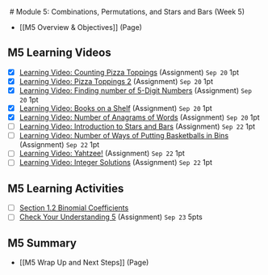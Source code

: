  # Module 5: Combinations, Permutations, and Stars and Bars (Week 5)

- [[M5 Overview & Objectives]] (Page)

## M5 Learning Videos
- [x] [Learning Video: Counting Pizza Toppings](https://csusb.instructure.com/courses/15759/modules/items/1136427 "Learning Video: Counting Pizza Toppings") (Assignment) `Sep 20` 1pt
- [x] [Learning Video: Pizza Toppings 2](https://csusb.instructure.com/courses/15759/modules/items/1136428 "Learning Video: Pizza Toppings 2") (Assignment) `Sep 20` 1pt
- [x] [Learning Video: Finding number of 5-Digit Numbers](https://csusb.instructure.com/courses/15759/modules/items/1136426 "Learning Video: Finding number of 5-Digit Numbers") (Assignment) `Sep 20` 1pt
- [x] [Learning Video: Books on a Shelf](https://csusb.instructure.com/courses/15759/modules/items/1136425 "Learning Video: Books on a Shelf") (Assignment) `Sep 20` 1pt
- [x] [Learning Video: Number of Anagrams of Words](https://csusb.instructure.com/courses/15759/modules/items/1136429 "Learning Video: Number of Anagrams of Words") (Assignment) `Sep 20` 1pt
- [ ] [Learning Video: Introduction to Stars and Bars](https://csusb.instructure.com/courses/15759/modules/items/1136432 "Learning Video: Introduction to Stars and Bars") (Assignment) `Sep 22` 1pt
- [ ] [Learning Video: Number of Ways of Putting Basketballs in Bins](https://csusb.instructure.com/courses/15759/modules/items/1136433 "Learning Video: Number of Ways of Putting Basketballs in Bins") (Assignment) `Sep 22` 1pt
- [ ] [Learning Video: Yahtzee!](https://csusb.instructure.com/courses/15759/modules/items/1136435 "Learning Video: Yahtzee!") (Assignment) `Sep 22` 1pt
- [ ] [Learning Video: Integer Solutions](https://csusb.instructure.com/courses/15759/modules/items/1136434 "Learning Video: Integer Solutions") (Assignment) `Sep 22` 1pt

## M5 Learning Activities
- [ ] [Section 1.2 Binomial Coefficients](https://csusb.instructure.com/courses/15759/modules/items/1037445)
- [ ]  [Check Your Understanding 5](https://csusb.instructure.com/courses/15759/modules/items/1037458 "Check Your Understanding 5") (Assignment) `Sep 23` 5pts

## M5 Summary
- [[M5 Wrap Up and Next Steps]] (Page)
